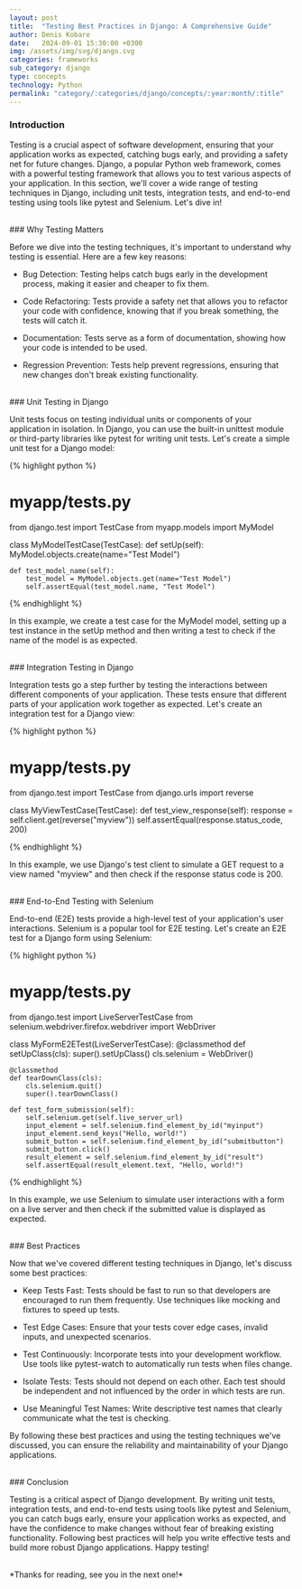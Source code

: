 ```yaml
---
layout: post
title:  "Testing Best Practices in Django: A Comprehensive Guide"
author: Denis Kobare
date:   2024-09-01 15:30:00 +0300
img: /assets/img/svg/django.svg
categories: frameworks
sub_category: django
type: concepts
technology: Python
permalink: "category/:categories/django/concepts/:year:month/:title"
---
```



### Introduction

Testing is a crucial aspect of software development, ensuring that your 
application works as expected, catching bugs early, and providing a safety net 
for future changes. Django, a popular Python web framework, comes with a 
powerful testing framework that allows you to test various aspects of your 
application. In this section, we'll cover a wide range of testing techniques in 
Django, including unit tests, integration tests, and end-to-end testing using 
tools like pytest and Selenium. Let's dive in!



<br>
### Why Testing Matters

Before we dive into the testing techniques, it's important to understand why 
testing is essential. Here are a few key reasons:

- Bug Detection: Testing helps catch bugs early in the development process, 
making it easier and cheaper to fix them.

- Code Refactoring: Tests provide a safety net that allows you to refactor your 
code with confidence, knowing that if you break something, the tests will catch 
it.

- Documentation: Tests serve as a form of documentation, showing how your code 
is intended to be used.

- Regression Prevention: Tests help prevent regressions, ensuring that new 
changes don't break existing functionality.



<br>
### Unit Testing in Django

Unit tests focus on testing individual units or components of your application 
in isolation. In Django, you can use the built-in unittest module or third-party 
libraries like pytest for writing unit tests. Let's create a simple unit test 
for a Django model:

{% highlight python %}

# myapp/tests.py
from django.test import TestCase
from myapp.models import MyModel

class MyModelTestCase(TestCase):
    def setUp(self):
        MyModel.objects.create(name="Test Model")

    def test_model_name(self):
        test_model = MyModel.objects.get(name="Test Model")
        self.assertEqual(test_model.name, "Test Model")

{% endhighlight %}


In this example, we create a test case for the MyModel model, setting up a test 
instance in the setUp method and then writing a test to check if the name of the 
model is as expected.



<br>
### Integration Testing in Django

Integration tests go a step further by testing the interactions between 
different components of your application. These tests ensure that different 
parts of your application work together as expected. Let's create an integration 
test for a Django view:

{% highlight python %}

# myapp/tests.py
from django.test import TestCase
from django.urls import reverse

class MyViewTestCase(TestCase):
    def test_view_response(self):
        response = self.client.get(reverse("myview"))
        self.assertEqual(response.status_code, 200)

{% endhighlight %}


In this example, we use Django's test client to simulate a GET request to a view 
named "myview" and then check if the response status code is 200.



<br>
### End-to-End Testing with Selenium

End-to-end (E2E) tests provide a high-level test of your application's user 
interactions. Selenium is a popular tool for E2E testing. Let's create an E2E 
test for a Django form using Selenium:

{% highlight python %}

# myapp/tests.py
from django.test import LiveServerTestCase
from selenium.webdriver.firefox.webdriver import WebDriver

class MyFormE2ETest(LiveServerTestCase):
    @classmethod
    def setUpClass(cls):
        super().setUpClass()
        cls.selenium = WebDriver()

    @classmethod
    def tearDownClass(cls):
        cls.selenium.quit()
        super().tearDownClass()

    def test_form_submission(self):
        self.selenium.get(self.live_server_url)
        input_element = self.selenium.find_element_by_id("myinput")
        input_element.send_keys("Hello, world!")
        submit_button = self.selenium.find_element_by_id("submitbutton")
        submit_button.click()
        result_element = self.selenium.find_element_by_id("result")
        self.assertEqual(result_element.text, "Hello, world!")

{% endhighlight %}


In this example, we use Selenium to simulate user interactions with a form on a 
live server and then check if the submitted value is displayed as expected.



<br>
### Best Practices

Now that we've covered different testing techniques in Django, let's discuss 
some best practices:

- Keep Tests Fast: Tests should be fast to run so that developers are encouraged 
to run them frequently. Use techniques like mocking and fixtures to speed up 
tests.

- Test Edge Cases: Ensure that your tests cover edge cases, invalid inputs, and 
unexpected scenarios.

- Test Continuously: Incorporate tests into your development workflow. Use tools 
like pytest-watch to automatically run tests when files change.

- Isolate Tests: Tests should not depend on each other. Each test should be 
independent and not influenced by the order in which tests are run.

- Use Meaningful Test Names: Write descriptive test names that clearly 
communicate what the test is checking.

By following these best practices and using the testing techniques we've 
discussed, you can ensure the reliability and maintainability of your Django 
applications.



<br>
### Conclusion

Testing is a critical aspect of Django development. By writing unit tests, 
integration tests, and end-to-end tests using tools like pytest and Selenium, 
you can catch bugs early, ensure your application works as expected, and have 
the confidence to make changes without fear of breaking existing functionality. 
Following best practices will help you write effective tests and build more 
robust Django applications. Happy testing!



<br>
*Thanks for reading, see you in the next one!*
